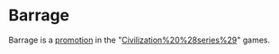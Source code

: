 # Barrage

Barrage is a [promotion](promotion) in the "[Civilization%20%28series%29](Civilization)" games.